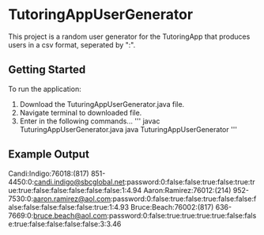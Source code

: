 # TutoringAppUserGenerator

This project is a random user generator for the TutoringApp that produces users in a csv format, seperated by ":".

## Getting Started

To run the application:
1. Download the TuturingAppUserGenerator.java file.
2. Navigate terminal to downloaded file.
3. Enter in the following commands...
'''
javac TuturingAppUserGenerator.java
java TuturingAppUserGenerator
'''

## Example Output

Candi:Indigo:76018:(817) 851-4450:0:candi.indigo@sbcglobal.net:password:0:false:false:true:false:true:true:true:false:false:false:false:false:1:4.94
Aaron:Ramirez:76012:(214) 952-7530:0:aaron.ramirez@aol.com:password:0:false:true:false:true:false:false:false:false:false:false:false:true:1:4.93
Bruce:Beach:76002:(817) 636-7669:0:bruce.beach@aol.com:password:0:false:true:true:true:true:false:false:true:false:false:false:false:3:3.46
